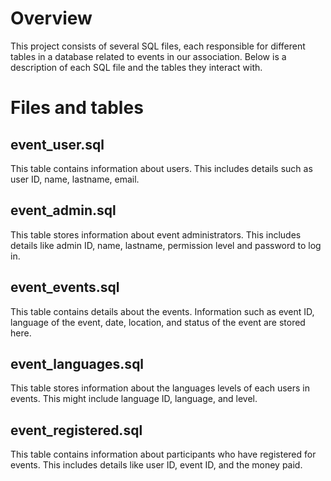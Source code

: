 Overview
========
This project consists of several SQL files, each responsible for different tables in a database related to events in our association. Below is a description of each SQL file and the tables they interact with.

Files and tables 
================ 

event_user.sql
--------------
This table contains information about users. This includes details such as user ID, name, lastname, email.

event_admin.sql
---------------
This table stores information about event administrators. This includes details like admin ID, name, lastname, permission level and password to log in.

event_events.sql
----------------
This table contains details about the events. Information such as event ID, language of the event, date, location, and status of the event are stored here.

event_languages.sql
-------------------
This table stores information about the languages levels of each users in events. This might include language ID, language, and level.

event_registered.sql
--------------------
This table contains information about participants who have registered for events. This includes details like user ID, event ID, and the money paid.
